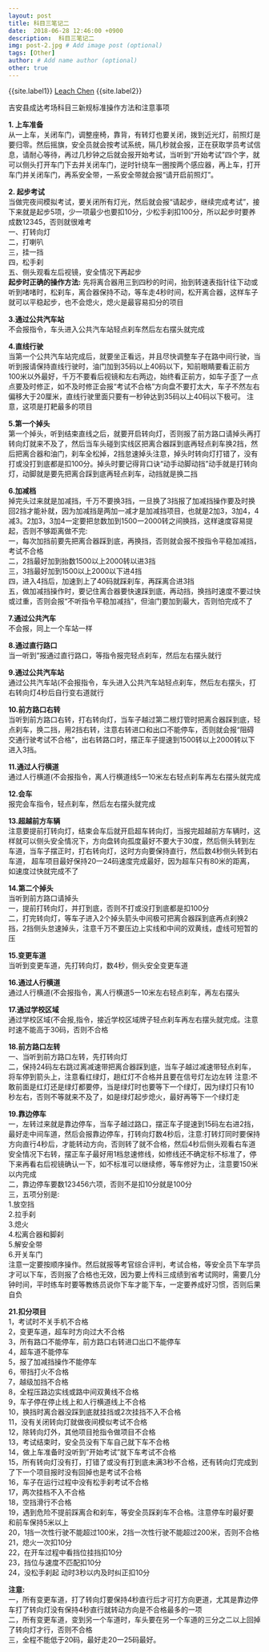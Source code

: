 ```yaml
---
layout: post
title: 科目三笔记二
date:  2018-06-28 12:46:00 +0900  
description:  科目三笔记二
img: post-2.jpg # Add image post (optional)
tags: [Other]
author: # Add name author (optional)
other: true
---
```


{{site.label1}} <a href="https://leach-chen.github.io/" target="\_blank">Leach Chen</a> {{site.label2}}


吉安县成达考场科目三新规标准操作方法和注意事项

**1. 上车准备**  <br>
从一上车，关闭车门，调整座椅，靠背，有转灯也要关闭，拨到近光灯，前照灯是要归零。然后摇旗，安全员就会按考试系统，隔几秒就会报，正在获取学员考试信息，请耐心等待，再过几秒钟之后就会报开始考试，当听到“开始考试”四个字，就可以侧头打开车门下去并关闭车门，逆时针绕车一圈按两个感应器，再上车，打开车门并关闭车门，再系安全带，一系安全带就会报“请开启前照灯”。

**2. 起步考试** <br>
当做完夜间模拟考试，要关闭所有灯光，然后就会报“请起步，继续完成考试”，接下来就是起步5项，少一项最少也要扣10分，少松手刹扣100分，所以起步时要养成数12345，否则就很难考 <br>
一、打转向灯 <br>
二，打喇叭 <br>
三，挂一挡 <br>
四，松手刹 <br>
五、侧头观看左后视镜，安全情况下再起步 <br>
**起步时正确的操作方法:** 先将离合器用三到四秒的时间，抬到转速表指针往下动或听到啫啫时，松刹车，离合器保持不动，等车走4秒时间，松开离合器，这样车子就可以平稳起步，也不会熄火，熄火是最容易扣分的项目

**3.通过公共汽车站**  <br>
不会报指令，车头进入公共汽车站轻点刹车然后左右摆头就完成

**4.直线行驶** <br>
当第一个公共汽车站完成后，就要坐正看远，并且尽快调整车子在路中间行驶，当听到报请保持直线行驶时，油门加到35码以上40码以下，知前眼睛要看正前方100米以外最好，千万不要看后视镜和左右两边，始终看正前方，如车子歪了一点点要及时修正，如不及时修正会报“考试不合格”方向盘不要打太大，车子不然左右偏移大于20厘米，直线行驶里面只要有一秒钟达到35码以上40码以下极可。
注意，这项是打耙最多的项目

**5.第一个掉头**  <br>
第一个掉头，听到结束直线之后，就要开启转向灯，否则报了前方路口请掉头再打转向灯就来不及了，然后当车头碰到实线区把离合器踩到底再轻点刹车换2挡，然后把离合器和油门，刹车全松掉，2挡怠速掉头注意，掉头时转向灯打错了，没有打或没打到底都是扣100分。掉头时要记得背口诀“动手动脚动挡”动手就是打转向灯，动脚就是要先把离合踩到底再轻点刹车，动挡就是换二挡

**6.加减档** <br>
掉完头过来就是加减挡，千万不要换3挡，一旦换了3挡报了加减挡操作要及时换回2挡才能补就，因为加减挡是两加一减才是加减挡项目，也就是2加3，3加4，4减3。2加3，3加4一定要把怠数加到1500一2000转之间换挡，这样速度容易提起，否则不够距离做不完:<br>
一，每次加挡前要先把离合器踩到底，再换挡，否则就会报不按指令平稳加减挡，考试不合格 <br>
二，2挡最好加到抬数1500以上2000转以进3挡 <br>
三，3挡最好加到1500以上2000以下进4挡 <br>
四，进入4挡后，加速到上了40码就踩刹车，再踩离合进3挡 <br>
五，做加减挡操作时，要记住离合器要快速踩到底，再动挡，换挡时速度不要过快或过重，否则会报“不听指令平稳加减挡”，但油门要加到最大，否则怕完成不了 <br>

**7.通过公共汽车**  <br>
不会报，同上一个车站一样

**8.通过直行路口** <br>
当一听到“报通过直行路口，等指令报完轻点刹车，然后左右摆头就行

**9.通过公共汽车站** <br>
通过公共汽车站(不会报指令，车头进入公共汽车站轻点刹车，然后左右摆头，打右转向灯4秒后自行变右道就行

**10.前方路口右转** <br>
当听到前方路口右转，打右转向灯，当车子越过第二根灯管时把离合器踩到底，轻点刹车，换二挡，用2挡右转，注意右转进口和出口不能停车，否则就会报“阻碍交通行驶考试不合格”，出右转路口时，摆正车子提速到1500转以上2000转以下进入3挡。

**11.通过人行横道** <br>
通过人行横道(不会报指令，离人行横道线5一10米左右轻点刹车再左右摆头就完成

**12.会车** <br>
报完会车指令，轻点刹车，然后左右摆头就完成

**13.超越前方车辆** <br>
注意要提前打转向灯，结束会车后就开启超车转向灯，当报完超越前方车辆时，这样就可以侧头安全情况下，方向盘转向孤度最好不要大于30度，然后侧头转到左车道，当车子摆正时，打右转向灯，这时方向要保持直行，然后数4秒侧头转到右车道， 超车项目最好保持20一24码速度完成最好，因为超车只有80米的距离，如速度过快就完成不了

**14.第二个掉头** <br>
当听到前方路口请掉头  <br>
一，提前打转向灯，并打到底，否则不打或没打到底都是扣100分 <br>
二，打完转向灯，等车子进入2个掉头箭头中间极可把离合器踩到底再点刹换2挡，2挡侧头怠速掉头，注意千万不要压边上实线和中间的双黄线，虚线可短暂的压 <br>

**15.变更车道** <br>
当听到变更车道，先打转向灯，数4秒，侧头安全变更车道

**16.通过人行横道**  <br>
通过人行横道(不会报指令，离人行横道5一10米左右轻点刹车，再左右摆头

**17.通过学校区域**  <br>
通过学校区域(不会报,指令，接近学校区域牌子轻点刹车再左右摆头就完成。注意时速不能高于30码，否则不合格

**18.前方路口左转** <br>
一、当听到前方路口左转，先打转向灯 <br>
二，保持24码左右跳过离减速带把离合器踩到底，当车子越过减速带轻点刹车，将车停到箭头上，注意看红绿灯，趟红灯不合格并且要在信号灯左边左转
注意:不敢前面是红灯还是绿灯都要停，当是绿灯时也要等下一个绿灯，因为绿灯只有10秒左右，否则不等就来不及了，如是绿灯起步熄火，最好再等下一个绿灯走

**19.靠边停车** <br>
一，左转过来就是靠边停车，当车子越过路口，摆正车子提速到15码左右进2挡，最好走中间车道，然后会报靠边停车，打转向灯数4秒后，注意:打转灯同时要保持方向直行4秒后，才能转动方向，否则转了就不合格，然后4秒后侧头观看右车道安全情况下右转，摆正车子最好用1档怠速修线，如修线还不确定标不标准了，停下来再看右后视镜确认一下，如不标准可以继续修，等车修好为止，注意要150米以内完成  <br>
二，靠边停车要数123456六项，否则不是扣10分就是100分  <br>
三，五项分别是: <br>
1.放空挡  <br>
2.拉手刹  <br>
3.熄火  <br>
4.松离合器和脚刹  <br>
5.解安全带  <br>
6.开关车门  <br>
注意一定要按顺序操作。然后就报等考官综合评判，考试合格，等安全员下车学员才可以下车，否则报了合格也无效，因为要上传科三成绩到省考试网时，需要几分钟时间，平时练车时要等教练员说你下车才能下车，一定要养成好习惯，否则后果自负

**21.扣分项目** <br>
1，考试时不关手机不合格 <br>
2，变更车道，超车时方向过大不合格 <br>
3，所有路口不能停车，前方路口右转进口出口不能停车 <br>
4，超车道不能停车 <br>
5，报了加减挡操作不能停车 <br>
6，带挡打火不合格 <br>
7，越级加挡不合格 <br>
8，全程压路边实线或路中间双黄线不合格 <br>
9，车子停在停止线上和人行横道线上不合格 <br>
10，换挡时离合器没踩到底就挂挡或2次挂挡不入不合格 <br>
11，没有关闭转向灯就做夜间模似考试不合格 <br>
12，除转向灯外，其他项目抢指令做项目不合格 <br>
13，考试结束时，安全员没有下车自己就下车不合格 <br>
14，做上车准备时没听到”开始考试”就下车考试不合格 <br>
15，所有转向灯没有打，打错了或没有打到底未满3秒不合格，还有转向灯完成到了下一个项目报时没有回掉也是考试不合格 <br>
16，车子在运行过程中没有松手刹考试不合格 <br>
17，两次挂档不入不合格 <br>
18，空挡滑行不合格 <br>
19，遇到危险不提前踩离合和刹车，等安全员踩刹车不合格。注意停车时最好要和前车保持5米以上 <br>
20，1挡一次性行驶不能超过100米，2挡一次性行驶不能超过200米，否则不合格 <br>
21，熄火一次扣10分 <br>
22，在开车过程中看挡位挂挡扣10分 <br>
23，挡位与速度不匹配扣10分 <br>
24，没松手刹起 动时3秒以内及时纠正扣10分 <br>

**注意:** <br>
一，所有变更车道，打了转向灯要保持4秒直行后才可打方向更道，尤其是靠边停车打了转向灯没有保持4秒直行就转动方向是不合格最多的一项 <br>
二，所有变更车道，变到另一个车道时，车头要在另一个车道的三分之二以上回掉了转向灯才行，否则不合格 <br>
三，全程不能低于20码，最好走20一25码最好。 <br>
